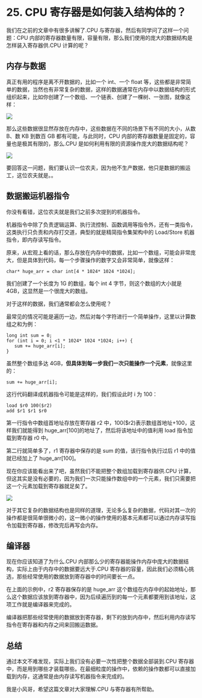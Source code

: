 # 25. CPU 寄存器是如何装入结构体的？

我们在之前的文章中有很多讲解了.CPU 与寄存器，然后有同学问了这样一个问题：CPU 内部的寄存器数量有限，容量有限，那么我们使用的庞大的数据结构是怎样装入寄存器供.CPU 计算的呢？

## 内存与数据

真正有用的程序是离不开数据的，比如一个 int、一个 float 等，这些都是非常简单的数据，当然也有非常复杂的数据，这样的数据通常在内存中以数据结构的形式组织起来，比如你创建了一个数组、一个链表、创建了一棵树、一张图，就像这样：

![](.gitbook/assets/25_1.jpg)

那么这些数据很显然存放在内存中，这些数据在不同的场景下有不同的大小，从数 B、数 KB 到数百 GB 都有可能，与此同时，CPU 内部的寄存器数量是固定的，容量也是极其有限的，那么.CPU 是如何利用有限的资源操作庞大的数据结构呢？

![](.gitbook/assets/25_2.jpg)

要回答这一问题，我们要认识一位农夫，因为他不生产数据，他只是数据的搬运工，这位农夫就是。。

## 数据搬运机器指令

你没有看错，这位农夫就是我们之前多次提到的机器指令。

机器指令中除了负责逻辑运算、执行流控制、函数调用等指令外，还有一类指令，这类执行只负责和内存打交道，典型的就是精简指令集架构中的 Load/Store 机器指令，即内存读写指令。

原来，从宏观上看的话，那么存放在内存中的数据，比如一个数组，可能会非常庞大，但是具体到代码，每一个步骤操作的数字又会非常简单，就像这样：

```
char* huge_arr = char int[4 * 1024* 1024 *1024];
```

我们创建了一个长度为 1G 的数组，每个 int 4 字节，则这个数组的大小就是 4GB，这显然是一个很庞大的数组。

对于这样的数据，我们通常都会怎么使用呢？

最常见的情况可能是遍历一边，然后对每个字符进行一个简单操作，这里以计算数组之和为例：

```
long int sum = 0;
for (int i = 0; i <1 * 1024* 1024 *1024; i++) {
   sum += huge_arr[i];
}
```

虽然整个数组多达 4GB，**但具体到每一步我们一次只能操作一个元素**，就像这里的：

```
sum += huge_arr[i];
```

这行代码翻译成机器指令可能是这样的，我们假设此时 i 为 100：

```
load $r0 100($r2)
add $r1 $r1 $r0
```

第一行指令中数组首地址存放在寄存器 r2 中，100($r2)表示数组首地址+100，这样我们就能得到 huge_arr\[100]的地址了，然后将该地址中的值利用 load 指令加载到寄存器 r0 中。

第二行就简单多了，r1 寄存器中保存的是 sum 的值，该行指令执行过后 r1 中的值就已经加上了 huge_arr\[100]。

现在你应该能看出来了吧，虽然我们不能把整个数组加载到寄存器供.CPU 计算，但这其实是没有必要的，因为我们一次只能操作数组中的一个元素，我们只需要把这一个元素加载到寄存器就足矣了。

![](.gitbook/assets/25_3.jpg)

对于其它复杂的数据结构也是同样的道理，无论多么复杂的数据，代码对其一次的操作都是很简单很微小的，这一微小的操作使用的基本元素都可以通过内存读写指令加载到寄存器，修改完后再写会内存。

## 编译器

现在你应该知道了为什么.CPU 内部那么少的寄存器能操作内存中庞大的数据结构，实际上由于内存中的数据要远大于.CPU 寄存器的容量，因此我们必须精心挑选，那些经常使用的数据放到寄存器中的时间要长一点。

在上面的示例中，r2 寄存器保存的是 huge_arr 这个数组在内存中的起始地址，那么这个数据应该放到寄存器中，因为后续遍历到的每一个元素都要用到该地址，这项工作就是编译器来完成的。

编译器把那些经常使用的数据放到寄存器，剩下的放到内存中，然后利用内存读写指令在寄存器和内存之间来回搬运数据。

## 总结

通过本文不难发现，实际上我们没有必要一次性把整个数据全部装到.CPU 寄存器中，而是用到哪些才装载哪些。在最细粒度的操作中，依赖的操作数都可以直接加载到内存，这通常是由内存读写机器指令来完成的。

我是小风哥，希望这篇文章对大家理解.CPU 与寄存器有所帮助。
